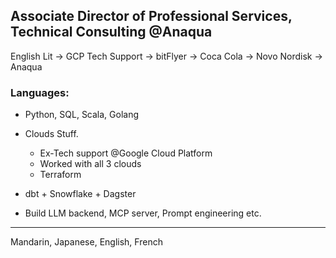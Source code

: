 ## Associate Director of Professional Services, Technical Consulting @Anaqua

English Lit -> GCP Tech Support -> bitFlyer -> Coca Cola -> Novo Nordisk -> Anaqua

### Languages:
* Python, SQL, Scala, Golang
  
* Clouds Stuff.
  * Ex-Tech support @Google Cloud Platform
  * Worked with all 3 clouds
  * Terraform
* dbt + Snowflake + Dagster

* Build LLM backend, MCP server, Prompt engineering etc.
---
Mandarin, Japanese, English, French
